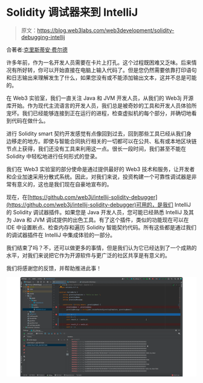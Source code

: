 # Solidity 调试器来到 IntelliJ

> 原文：<https://blog.web3labs.com/web3development/solidity-debugging-intellij>

合著者:[克里斯蒂安·费尔德](/web3development/author/christian-felde)

许多年前，作为一名开发人员需要在卡片上打孔。这个过程既困难又乏味。后来情况有所好转，你可以开始直接在电脑上输入代码了。但是您仍然需要依靠打印语句和日志输出来理解发生了什么，如果您没有或不能添加输出文本，这并不总是可能的。

在 Web3 实验室，我们一直关注 Java 和 JVM 开发人员，从我们的 Web3j 开源库开始。作为现代主流语言的开发人员，我们总是被奇妙的工具和开发人员体验所宠坏。我们已经能够连接到正在运行的进程，检查虚拟机的每个部分，并确切地看到代码在做什么。

进行 Solidity smart 契约开发感觉有点像回到过去，回到那些工具已经从我们身边移走的地方。即使与智能合同执行相关的一切都可以在公共、私有或本地区块链节点上获得，我们还没有工具来利用这一点。很长一段时间，我们甚至不能在 Solidity 中轻松地进行任何形式的登录。

我们在 Web3 实验室的部分使命是通过提供最好的 Web3 技术和服务，让开发者和企业加速采用分散式系统。因此，对我们来说，投资构建一个可靠性调试器是非常有意义的，这也是我们现在自豪地宣布的。

现在，在[https://github.com/web3j/intellij-solidity-debugger](https://github.com/web3j/intellij-solidity-debugger)可用的，是我们 IntelliJ 的 Solidity 调试器插件。如果您是 Java 开发人员，您可能已经熟悉 IntelliJ 及其为 Java 和 JVM 调试提供的出色工具。有了这个插件，类似的功能现在可以在 IDE 中设置断点、检查内存和遍历 Solidity 智能契约代码。所有这些都是通过我们的调试器插件在 IntelliJ 中集成体验的一部分。

我们结束了吗？不，还可以做更多的事情，但是我们认为它已经达到了一个成熟的水平，对我们来说把它作为开源软件与更广泛的社区共享是有意义的。

我们将感谢您的反馈，并帮助推进此事！

![IntelliJ Solidity Debugger in action](img/66e53456922b16e654ffc375132d3e76.png)